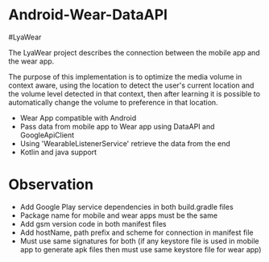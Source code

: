 # Android-Wear-DataAPI
#LyaWear

The LyaWear project describes the connection between the mobile app and the wear app.

The purpose of this implementation is to optimize the media volume in context aware, using the location to detect the user's current location and the volume level detected in that context, then after learning it is possible to automatically change the volume to preference in that location.

* Wear App compatible with Android
* Pass data from mobile app to Wear app using DataAPI and GoogleApiClient
* Using 'WearableListenerService' retrieve the data from the end
* Kotlin and java support

# Observation

- Add Google Play service dependencies in both build.gradle files
- Package name for mobile and wear apps must be the same
- Add gsm version code in both manifest files
- Add hostName, path prefix and scheme for connection in manifest file
- Must use same signatures for both (if any keystore file is used in mobile app to generate apk files then must use same keystore file for wear app)
